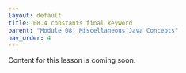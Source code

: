 ```yaml
---
layout: default
title: 08.4 constants final keyword
parent: "Module 08: Miscellaneous Java Concepts"
nav_order: 4
---
```


Content for this lesson is coming soon.
